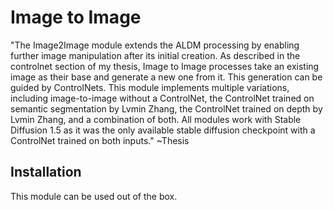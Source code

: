# Image to Image

"The Image2Image module extends the ALDM processing by enabling further image manipulation after its initial creation. 
As described in the controlnet section of my thesis, Image to Image processes take an existing image as their base 
and generate a new one from it. This generation can be guided by ControlNets. This module implements multiple 
variations, including image-to-image without a ControlNet, the ControlNet trained on semantic segmentation 
by Lvmin Zhang, the ControlNet trained on depth by Lvmin Zhang, and a combination of both. All modules work with 
Stable Diffusion 1.5 as it was the only available stable diffusion checkpoint with a ControlNet trained on both
inputs." ~Thesis


## Installation
This module can be used out of the box.
